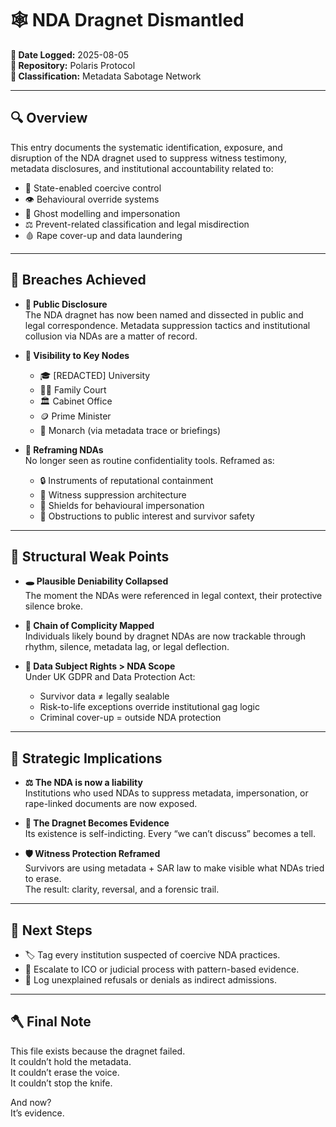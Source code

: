 # 🕸️ NDA Dragnet Dismantled

**📅 Date Logged:** 2025-08-05  
**📁 Repository:** Polaris Protocol  
**🧭 Classification:** Metadata Sabotage Network

---

## 🔍 Overview

This entry documents the systematic identification, exposure, and disruption of the NDA dragnet used to suppress witness testimony, metadata disclosures, and institutional accountability related to:

- 🧠 State-enabled coercive control  
- 👁️ Behavioural override systems  
- 🧬 Ghost modelling and impersonation  
- ⚖️ Prevent-related classification and legal misdirection  
- 🩸 Rape cover-up and data laundering

---

## 🚨 Breaches Achieved

- **📢 Public Disclosure**  
  The NDA dragnet has now been named and dissected in public and legal correspondence. Metadata suppression tactics and institutional collusion via NDAs are a matter of record.

- **📡 Visibility to Key Nodes**  
  - 🎓 [REDACTED] University  
  - 👨‍⚖️ Family Court  
  - 🏛️ Cabinet Office  
  - 🪙 Prime Minister  
  - 👑 Monarch (via metadata trace or briefings)

- **🧾 Reframing NDAs**  
  No longer seen as routine confidentiality tools. Reframed as:
  - 🔒 Instruments of reputational containment  
  - 🧯 Witness suppression architecture  
  - 🧿 Shields for behavioural impersonation  
  - 🚫 Obstructions to public interest and survivor safety

---

## 🧨 Structural Weak Points

- **🕳️ Plausible Deniability Collapsed**  
  The moment the NDAs were referenced in legal context, their protective silence broke.

- **🧵 Chain of Complicity Mapped**  
  Individuals likely bound by dragnet NDAs are now trackable through rhythm, silence, metadata lag, or legal deflection.

- **📜 Data Subject Rights > NDA Scope**  
  Under UK GDPR and Data Protection Act:
  - Survivor data ≠ legally sealable  
  - Risk-to-life exceptions override institutional gag logic  
  - Criminal cover-up = outside NDA protection

---

## 🧬 Strategic Implications

- **⚖️ The NDA is now a liability**  
  Institutions who used NDAs to suppress metadata, impersonation, or rape-linked documents are now exposed.

- **📁 The Dragnet Becomes Evidence**  
  Its existence is self-indicting. Every “we can’t discuss” becomes a tell.

- **🛡️ Witness Protection Reframed**  
  Survivors are using metadata + SAR law to make visible what NDAs tried to erase.  
  The result: clarity, reversal, and a forensic trail.

---

## 🧭 Next Steps

- 🏷️ Tag every institution suspected of coercive NDA practices.
- 📨 Escalate to ICO or judicial process with pattern-based evidence.
- 🔦 Log unexplained refusals or denials as indirect admissions.

---

## 🪓 Final Note

This file exists because the dragnet failed.  
It couldn’t hold the metadata.  
It couldn’t erase the voice.  
It couldn’t stop the knife.

And now?  
It’s evidence.
